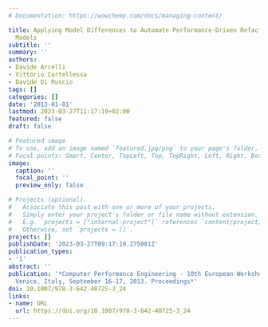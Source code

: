 ```yaml
---
# Documentation: https://wowchemy.com/docs/managing-content/

title: Applying Model Differences to Automate Performance-Driven Refactoring of Software
  Models
subtitle: ''
summary: ''
authors:
- Davide Arcelli
- Vittorio Cortellessa
- Davide Di Ruscio
tags: []
categories: []
date: '2013-01-01'
lastmod: 2023-03-27T11:17:19+02:00
featured: false
draft: false

# Featured image
# To use, add an image named `featured.jpg/png` to your page's folder.
# Focal points: Smart, Center, TopLeft, Top, TopRight, Left, Right, BottomLeft, Bottom, BottomRight.
image:
  caption: ''
  focal_point: ''
  preview_only: false

# Projects (optional).
#   Associate this post with one or more of your projects.
#   Simply enter your project's folder or file name without extension.
#   E.g. `projects = ["internal-project"]` references `content/project/deep-learning/index.md`.
#   Otherwise, set `projects = []`.
projects: []
publishDate: '2023-03-27T09:17:19.275081Z'
publication_types:
- '1'
abstract: ''
publication: '*Computer Performance Engineering - 10th European Workshop, EPEW 2013,
  Venice, Italy, September 16-17, 2013. Proceedings*'
doi: 10.1007/978-3-642-40725-3_24
links:
- name: URL
  url: https://doi.org/10.1007/978-3-642-40725-3_24
---
```

